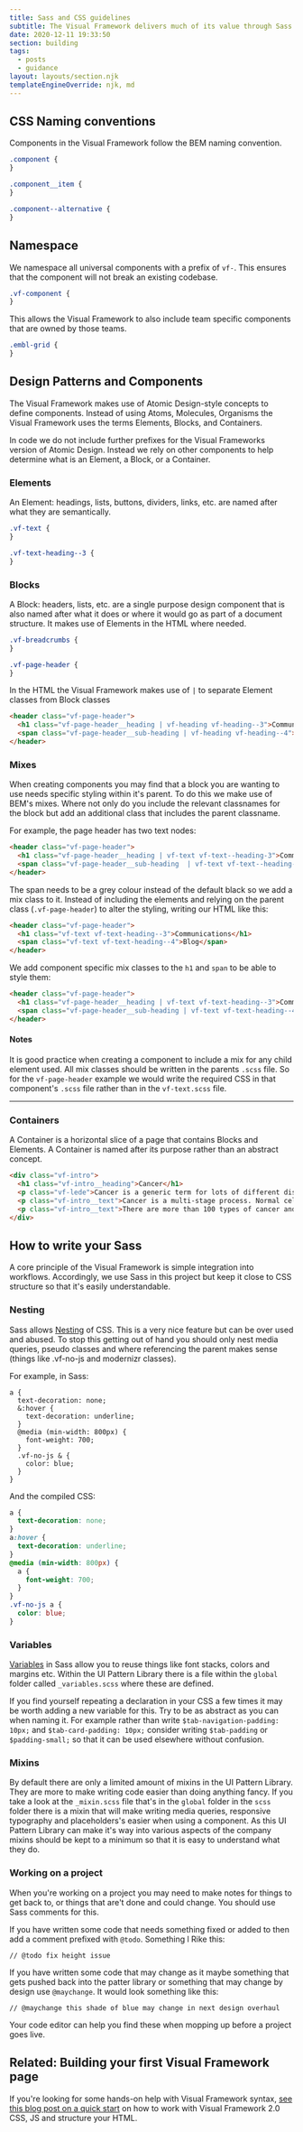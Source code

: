 ```yaml
---
title: Sass and CSS guidelines
subtitle: The Visual Framework delivers much of its value through Sass.
date: 2020-12-11 19:33:50
section: building
tags:
  - posts
  - guidance
layout: layouts/section.njk
templateEngineOverride: njk, md
---
```


## CSS Naming conventions

Components in the Visual Framework follow the BEM naming convention.

```scss
.component {
}

.component__item {
}

.component--alternative {
}
```

## Namespace

We namespace all universal components with a prefix of `vf-`. This ensures that the component will not break an existing codebase.

```css
.vf-component {
}
```

This allows the Visual Framework to also include team specific components that are owned by those teams.

```css
.embl-grid {
}
```

## Design Patterns and Components

The Visual Framework makes use of Atomic Design-style concepts to define components. Instead of using Atoms, Molecules, Organisms the Visual Framework uses the terms Elements, Blocks, and Containers.

In code we do not include further prefixes for the Visual Frameworks version of Atomic Design. Instead we rely on other components to help determine what is an Element, a Block, or a Container.

### Elements

An Element: headings, lists, buttons, dividers, links, etc. are named after what they are semantically.

```css
.vf-text {
}

.vf-text-heading--3 {
}
```

### Blocks

A Block: headers, lists, etc. are a single purpose design component that is also named after what it does or where it would go as part of a document structure. It makes use of Elements in the HTML where needed.

```css
.vf-breadcrumbs {
}

.vf-page-header {
}
```

In the HTML the Visual Framework makes use of `|` to separate Element classes from Block classes

```html
<header class="vf-page-header">
  <h1 class="vf-page-header__heading | vf-heading vf-heading--3">Communications</h1>
  <span class="vf-page-header__sub-heading | vf-heading vf-heading--4">Blog</span>
</header>
```

### Mixes

When creating components you may find that a block you are wanting to use needs specific styling within it's parent. To do this we make use of BEM's mixes. Where not only do you include the relevant classnames for the block but add an additional class that includes the parent classname.

For example, the page header has two text nodes:

```html
<header class="vf-page-header">
  <h1 class="vf-page-header__heading | vf-text vf-text--heading-3">Communications</h1>
  <span class="vf-page-header__sub-heading  | vf-text vf-text--heading-4">Blog</span>
</header>
```

The span needs to be a grey colour instead of the default black so we add a mix class to it. Instead of including the elements and relying on the parent class (`.vf-page-header`) to alter the styling, writing our HTML like this:

```html
<header class="vf-page-header">
  <h1 class="vf-text vf-text-heading--3">Communications</h1>
  <span class="vf-text vf-text-heading--4">Blog</span>
</header>
```

We add component specific mix classes to the `h1` and `span` to be able to style them:
```html
<header class="vf-page-header">
  <h1 class="vf-page-header__heading | vf-text vf-text-heading--3">Communications</h1>
  <span class="vf-page-header__sub-heading | vf-text vf-text-heading--4">Blog</span>
</header>
```

#### Notes

It is good practice when creating a component to include a mix for any child element used. All mix classes should be written in the parents `.scss` file. So for the `vf-page-header` example we would write the required CSS in that component's `.scss` file rather than in the `vf-text.scss` file.

---

### Containers

A Container is a horizontal slice of a page that contains Blocks and Elements. A Container is named after its purpose rather than an abstract concept.

```html
<div class="vf-intro">
  <h1 class="vf-intro__heading">Cancer</h1>
  <p class="vf-lede">Cancer is a generic term for lots of different diseases in which cells divide many more times than usual. This abnormal growth can affect many cell types in almost any part of the body.</p>
  <p class="vf-intro__text">Cancer is a multi-stage process. Normal cells begin to divide abnormally, spreading beyond their normal boundaries, and abnormal tissue growth causes swellings called tumours to form. Tumours can be benign – with no harmful effect on the body – or malignant, invading healthy tissue and interfering with normal bodily functions.</p>
  <p class="vf-intro__text">There are more than 100 types of cancer and symptoms vary depending on the type. <a href="JavaScript:Void(0);">Read more about Cancer</a>.</p>
</div>
```

## How to write your Sass

A core principle of the Visual Framework is simple integration into workflows. Accordingly, we use Sass in this project but keep it close to CSS structure so that it's easily understandable.

### Nesting

Sass allows [Nesting](http://www.sitepoint.com/sass-reference/selector-nesting/) of CSS. This is a very nice feature but can be over used and abused. To stop this getting out of hand you should only nest media queries, pseudo classes and where referencing the parent makes sense (things like .vf-no-js and modernizr classes).

For example, in Sass:

```
a {
  text-decoration: none;
  &:hover {
    text-decoration: underline;
  }
  @media (min-width: 800px) {
    font-weight: 700;
  }
  .vf-no-js & {
    color: blue;
  }
}
```

And the compiled CSS:

```css
a {
  text-decoration: none;
}
a:hover {
  text-decoration: underline;
}
@media (min-width: 800px) {
  a {
    font-weight: 700;
  }
}
.vf-no-js a {
  color: blue;
}
```

### Variables

[Variables](http://www.sitepoint.com/sass-reference/variables/) in Sass allow you to reuse things like font stacks, colors and margins etc. Within the UI Pattern Library there is a file within the `global` folder called `_variables.scss` where these are defined.

If you find yourself repeating a declaration in your CSS a few times it may be worth adding a new variable for this. Try to be as abstract as you can when naming it. For example rather than write `$tab-navigation-padding: 10px;` and `$tab-card-padding: 10px;` consider writing `$tab-padding` or `$padding-small;` so that it can be used elsewhere without confusion.

### Mixins

By default there are only a limited amount of mixins in the UI Pattern Library. They are more to make writing code easier than doing anything fancy. If you take a look at the `_mixin.scss` file that's in the `global` folder in the `scss` folder there is a mixin that will make writing media queries, responsive typography and placeholders's easier when using a component. As this UI Pattern Library can make it's way into various aspects of the company mixins should be kept to a minimum so that it is easy to understand what they do.

### Working on a project

When you're working on a project you may need to make notes for things to get back to, or things that are't done and could change. You should use Sass comments for this.

If you have written some code that needs something fixed or added to then add a comment prefixed with `@todo`. Something l Rike this:

```
// @todo fix height issue
```

If you have written some code that may change as it maybe something that gets pushed back into the patter library or something that may change by design use `@maychange`. It would look something like this:

```
// @maychange this shade of blue may change in next design overhaul
```

Your code editor can help you find these when mopping up before a project goes live.


## Related: Building your first Visual Framework page

If you're looking for some hands-on help with Visual Framework syntax, [see this blog post on a quick start](https://work.allaboutken.com/posts/20191118-first-page-with-the-visual-framework.html) on how to work with Visual Framework 2.0 CSS, JS and structure your HTML.
